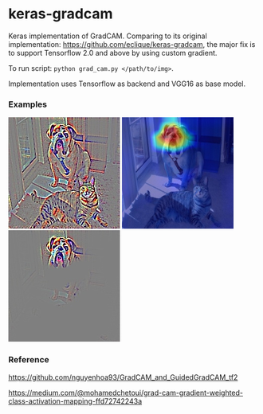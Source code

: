 # keras-gradcam
Keras implementation of GradCAM. Comparing to its original implementation: https://github.com/eclique/keras-gradcam, the major fix is to support Tensorflow 2.0 and above by using custom gradient. 

To run script: `python grad_cam.py </path/to/img>`.

Implementation uses Tensorflow as backend and VGG16 as base model.

### Examples
![](guided_backprop.jpg)
![](gradcam.jpg)
![](guided_gradcam.jpg)



### Reference

https://github.com/nguyenhoa93/GradCAM_and_GuidedGradCAM_tf2

https://medium.com/@mohamedchetoui/grad-cam-gradient-weighted-class-activation-mapping-ffd72742243a
